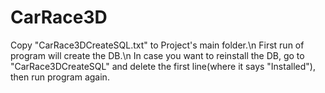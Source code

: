 # CarRace3D

Copy "CarRace3DCreateSQL.txt" to Project's main folder.\n
First run of program will create the DB.\n
In case you want to reinstall the DB, go to "CarRace3DCreateSQL" and delete the first line(where it says "Installed"), then run program again.
